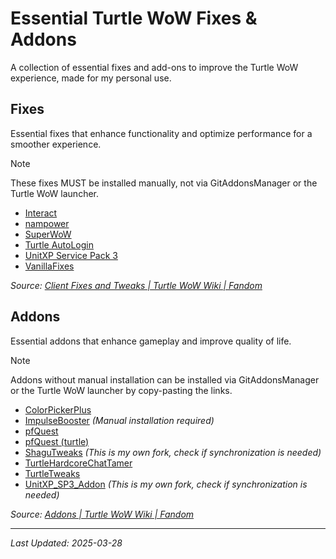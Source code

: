 # Essential Turtle WoW Fixes & Addons

A collection of essential fixes and add-ons to improve the Turtle WoW experience, made for my personal use.

## Fixes

Essential fixes that enhance functionality and optimize performance for a smoother experience.

> [!NOTE]
> These fixes MUST be installed manually, not via GitAddonsManager or the Turtle WoW launcher.

- [Interact](https://github.com/luskanek/Interact)
- [nampower](https://github.com/namreeb/nampower)
- [SuperWoW](https://github.com/balakethelock/SuperWoW)
- [Turtle AutoLogin](https://github.com/MarcelineVQ/turtle-autologin)
- [UnitXP Service Pack 3](https://github.com/allfoxwy/UnitXP_SP3)
- [VanillaFixes](https://github.com/hannesmann/vanillafixes)

_Source: [Client Fixes and Tweaks | Turtle WoW Wiki | Fandom](https://turtle-wow.fandom.com/wiki/Client_Fixes_and_Tweaks)_

## Addons

Essential addons that enhance gameplay and improve quality of life.

> [!NOTE]
> Addons without manual installation can be installed via GitAddonsManager or the Turtle WoW launcher by copy-pasting the links.

- [ColorPickerPlus](https://github.com/mrrosh/ColorPickerPlus.git)
- [ImpulseBooster](https://github.com/Warlockbugs/impulse-booster) _(Manual installation required)_
- [pfQuest](https://github.com/shagu/pfQuest.git)
- [pfQuest (turtle)](https://github.com/shagu/pfQuest-turtle.git)
- [ShaguTweaks](https://github.com/wizardinaflask/ShaguTweaks.git) _(This is my own fork, check if synchronization is needed)_
- [TurtleHardcoreChatTamer](https://github.com/refaim/TurtleHardcoreChatTamer.git)
- [TurtleTweaks](https://github.com/mitjafelicijan/TurtleTweaks.git)
- [UnitXP_SP3_Addon](https://github.com/wizardinaflask/UnitXP_SP3_Addon.git) _(This is my own fork, check if synchronization is needed)_

_Source: [Addons | Turtle WoW Wiki | Fandom](https://turtle-wow.fandom.com/wiki/Addons)_

---

_Last Updated: 2025-03-28_
